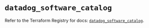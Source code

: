 # `datadog_software_catalog`

Refer to the Terraform Registry for docs: [`datadog_software_catalog`](https://registry.terraform.io/providers/datadog/datadog/3.77.0/docs/resources/software_catalog).
